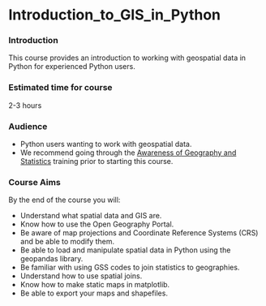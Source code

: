 # Introduction_to_GIS_in_Python
  
### Introduction
This course provides an introduction to working with geospatial data in Python for experienced Python users.

### Estimated time for course
2-3 hours

### Audience
- Python users wanting to work with geospatial data.
- We recommend going through the [Awareness of Geography and Statistics](https://onsgeo.github.io/training/docs/awareness_of_geog_and_stats/intro.html) training prior to starting this course.

### Course Aims

By the end of the course you will:

- Understand what spatial data and GIS are.
- Know how to use the Open Geography Portal.
- Be aware of map projections and Coordinate Reference Systems (CRS) and be able to modify them.
- Be able to load and manipulate spatial data in Python using the geopandas library.
- Be familiar with using GSS codes to join statistics to geographies.
- Understand how to use spatial joins.
- Know how to make static maps in matplotlib.
- Be able to export your maps and shapefiles.
